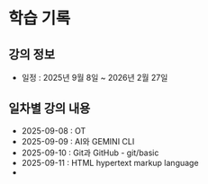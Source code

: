 # 학습 기록

## 강의 정보

- 일정 : 2025년 9월 8일 ~ 2026년 2월 27일

## 일차별 강의 내용

- 2025-09-08 : OT
- 2025-09-09  : AI와 GEMINI CLI
- 2025-09-10 : Git과 GitHub - git/basic
- 2025-09-11 : HTML hypertext markup language
- 
